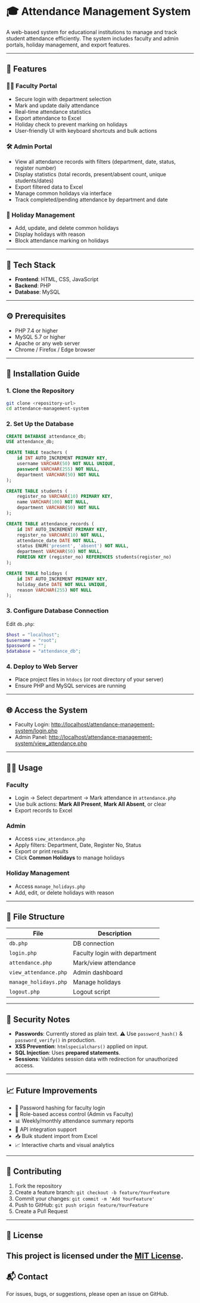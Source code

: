# 🎓 Attendance Management System

A web-based system for educational institutions to manage and track student attendance efficiently. The system includes faculty and admin portals, holiday management, and export features.

---

## 📌 Features

### 👨‍🏫 Faculty Portal
- Secure login with department selection
- Mark and update daily attendance
- Real-time attendance statistics
- Export attendance to Excel
- Holiday check to prevent marking on holidays
- User-friendly UI with keyboard shortcuts and bulk actions

### 🛠️ Admin Portal
- View all attendance records with filters (department, date, status, register number)
- Display statistics (total records, present/absent count, unique students/dates)
- Export filtered data to Excel
- Manage common holidays via interface
- Track completed/pending attendance by department and date

### 📅 Holiday Management
- Add, update, and delete common holidays
- Display holidays with reason
- Block attendance marking on holidays

---

## 🧰 Tech Stack

- **Frontend**: HTML, CSS, JavaScript
- **Backend**: PHP
- **Database**: MySQL

---

## ⚙️ Prerequisites

- PHP 7.4 or higher
- MySQL 5.7 or higher
- Apache or any web server
- Chrome / Firefox / Edge browser

---

## 🚀 Installation Guide

### 1. Clone the Repository

```bash
git clone <repository-url>
cd attendance-management-system
```

### 2. Set Up the Database

```sql
CREATE DATABASE attendance_db;
USE attendance_db;

CREATE TABLE teachers (
    id INT AUTO_INCREMENT PRIMARY KEY,
    username VARCHAR(50) NOT NULL UNIQUE,
    password VARCHAR(255) NOT NULL,
    department VARCHAR(50) NOT NULL
);

CREATE TABLE students (
    register_no VARCHAR(10) PRIMARY KEY,
    name VARCHAR(100) NOT NULL,
    department VARCHAR(50) NOT NULL
);

CREATE TABLE attendance_records (
    id INT AUTO_INCREMENT PRIMARY KEY,
    register_no VARCHAR(10) NOT NULL,
    attendance_date DATE NOT NULL,
    status ENUM('present', 'absent') NOT NULL,
    department VARCHAR(50) NOT NULL,
    FOREIGN KEY (register_no) REFERENCES students(register_no)
);

CREATE TABLE holidays (
    id INT AUTO_INCREMENT PRIMARY KEY,
    holiday_date DATE NOT NULL UNIQUE,
    reason VARCHAR(255) NOT NULL
);
```

### 3. Configure Database Connection

Edit `db.php`:

```php
$host = "localhost";
$username = "root";
$password = "";
$database = "attendance_db";
```

### 4. Deploy to Web Server

- Place project files in `htdocs` (or root directory of your server)
- Ensure PHP and MySQL services are running

---

## 🌐 Access the System

- Faculty Login: [http://localhost/attendance-management-system/login.php](http://localhost/attendance-management-system/login.php)  
- Admin Panel: [http://localhost/attendance-management-system/view_attendance.php](http://localhost/attendance-management-system/view_attendance.php)

---

## 🧑‍💻 Usage

### Faculty
- Login → Select department → Mark attendance in `attendance.php`
- Use bulk actions: **Mark All Present**, **Mark All Absent**, or clear
- Export records to Excel

### Admin
- Access `view_attendance.php`
- Apply filters: Department, Date, Register No, Status
- Export or print results
- Click **Common Holidays** to manage holidays

### Holiday Management
- Access `manage_holidays.php`
- Add, edit, or delete holidays with reason

---

## 📁 File Structure

| File | Description |
|------|-------------|
| `db.php` | DB connection |
| `login.php` | Faculty login with department |
| `attendance.php` | Mark/view attendance |
| `view_attendance.php` | Admin dashboard |
| `manage_holidays.php` | Manage holidays |
| `logout.php` | Logout script |

---

## 🔐 Security Notes

- **Passwords**: Currently stored as plain text. ⚠️ Use `password_hash()` & `password_verify()` in production.
- **XSS Prevention**: `htmlspecialchars()` applied on input.
- **SQL Injection**: Uses **prepared statements**.
- **Sessions**: Validates session data with redirection for unauthorized access.

---

## 📈 Future Improvements

- 🔐 Password hashing for faculty login
- 🔐 Role-based access control (Admin vs Faculty)
- 📊 Weekly/monthly attendance summary reports
- 🔗 API integration support
- 📥 Bulk student import from Excel
- 📈 Interactive charts and visual analytics

---

## 🤝 Contributing

1. Fork the repository  
2. Create a feature branch: `git checkout -b feature/YourFeature`  
3. Commit your changes: `git commit -m 'Add YourFeature'`  
4. Push to GitHub: `git push origin feature/YourFeature`  
5. Create a Pull Request  

---

## 📄 License

This project is licensed under the [MIT License](https://opensource.org/licenses/MIT).
---

## 📬 Contact

For issues, bugs, or suggestions, please open an issue on GitHub.
